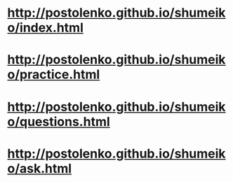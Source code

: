 # http://postolenko.github.io/shumeiko/index.html
# http://postolenko.github.io/shumeiko/practice.html
# http://postolenko.github.io/shumeiko/questions.html
# http://postolenko.github.io/shumeiko/ask.html